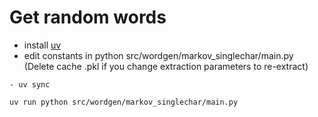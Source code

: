 # Get random words
- install [uv](https://docs.astral.sh/uv/getting-started/installation/#pypi)
- edit constants in python src/wordgen/markov_singlechar/main.py   
  (Delete cache .pkl if you change extraction parameters to re-extract)
```shell
- uv sync
```
```shell
uv run python src/wordgen/markov_singlechar/main.py   
```